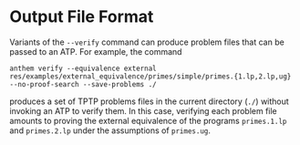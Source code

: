 # Output File Format

Variants of the `--verify` command can produce problem files that can be passed to an ATP.
For example, the command
```
anthem verify --equivalence external res/examples/external_equivalence/primes/simple/primes.{1.lp,2.lp,ug} --no-proof-search --save-problems ./
```

produces a set of TPTP problems files in the current directory (`./`) without invoking an ATP to verify them.
In this case, verifying each problem file amounts to proving the external equivalence of the programs `primes.1.lp` and `primes.2.lp` under the assumptions of `primes.ug`.
